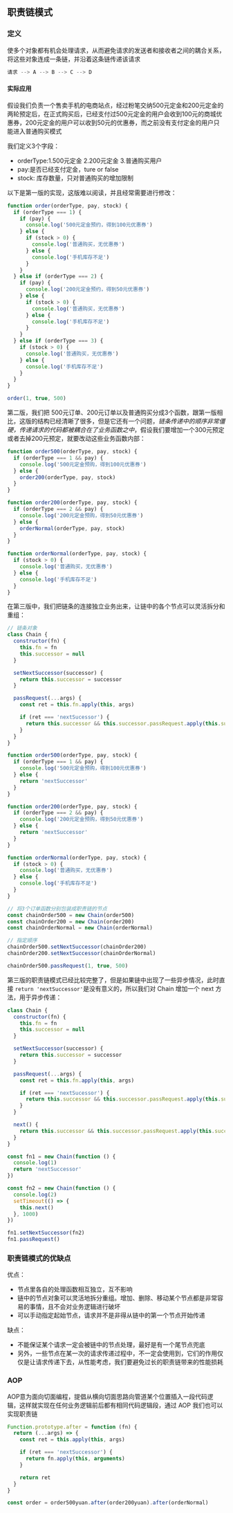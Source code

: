 ## 职责链模式
### 定义
使多个对象都有机会处理请求，从而避免请求的发送者和接收者之间的耦合关系，将这些对象连成一条链，并沿着这条链传递该请求

```js
请求 --> A --> B --> C --> D
```

#### 实际应用
假设我们负责一个售卖手机的电商站点，经过粉笔交纳500元定金和200元定金的两轮预定后，在正式购买后，已经支付过500元定金的用户会收到100元的商城优惠券，200元定金的用户可以收到50元的优惠券，而之前没有支付定金的用户只能进入普通购买模式

我们定义3个字段：
- orderType:1.500元定金 2.200元定金 3.普通购买用户
- pay:是否已经支付定金，ture or false
- stock: 库存数量，只对普通购买的增加限制

以下是第一版的实现，这版难以阅读，并且经常需要进行修改：
```js
function order(orderType, pay, stock) {
  if (orderType === 1) {
    if (pay) {
      console.log('500元定金预约，得到100元优惠券')
    } else {
      if (stock > 0) {
        console.log('普通购买，无优惠券')
      } else {
        console.log('手机库存不足')
      }
    }
  } else if (orderType === 2) {
    if (pay) {
      console.log('200元定金预约，得到50元优惠券')
    } else {
      if (stock > 0) {
        console.log('普通购买，无优惠券')
      } else {
        console.log('手机库存不足')
      }
    }
  } else if (orderType === 3) {
    if (stock > 0) {
      console.log('普通购买，无优惠券')
    } else {
      console.log('手机库存不足')
    }
  }
}

order(1, true, 500)
```

第二版，我们把 500元订单、200元订单以及普通购买分成3个函数，跟第一版相比，这版的结构已经清晰了很多，但是它还有一个问题，*链条传递中的顺序非常僵硬，传递请求的代码都被耦合在了业务函数之中*，假设我们要增加一个300元预定或者去掉200元预定，就要改动这些业务函数内部：
```js
function order500(orderType, pay, stock) {
  if (orderType === 1 && pay) {
    console.log('500元定金预购，得到100元优惠券')
  } else {
    order200(orderType, pay, stock)
  }
}

function order200(orderType, pay, stock) {
  if (orderType === 2 && pay) {
    console.log('200元定金预购，得到50元优惠券')
  } else {
    orderNormal(orderType, pay, stock)
  }
}

function orderNormal(orderType, pay, stock) {
  if (stock > 0) {
    console.log('普通购买，无优惠券')
  } else {
    console.log('手机库存不足')
  }
}
```

在第三版中，我们把链条的连接独立业务出来，让链中的各个节点可以灵活拆分和重组：

```js
// 链条对象
class Chain {
  constructor(fn) {
    this.fn = fn
    this.successor = null
  }

  setNextSuccessor(successor) {
    return this.successor = successor
  }

  passRequest(...args) {
    const ret = this.fn.apply(this, args)

    if (ret === 'nextSucessor') {
      return this.successor && this.successor.passRequest.apply(this.successor, args)
    }
  }
}

function order500(orderType, pay, stock) {
  if (orderType === 1 && pay) {
    console.log('500元定金预购，得到100元优惠券')
  } else {
    return 'nextSuccessor'
  }
}

function order200(orderType, pay, stock) {
  if (orderType === 2 && pay) {
    console.log('200元定金预购，得到50元优惠券')
  } else {
    return 'nextSuccessor'
  }
}

function orderNormal(orderType, pay, stock) {
  if (stock > 0) {
    console.log('普通购买，无优惠券')
  } else {
    console.log('手机库存不足')
  }
}

// 将3个订单函数分别包装成职责链的节点
const chainOrder500 = new Chain(order500)
const chainOrder200 = new Chain(order200)
const chainOrderNormal = new Chain(orderNormal)

// 指定顺序
chainOrder500.setNextSuccessor(chainOrder200)
chainOrder200.setNextSuccessor(chainOrderNormal)

chainOrder500.passRequest(1, true, 500)
```

第三版的职责链模式已经比较完整了，但是如果链中出现了一些异步情况，此时直接 `return 'nextSuccessor'`是没有意义的，所以我们对 Chain 增加一个 next 方法，用于异步传递：

```js
class Chain {
  constructor(fn) {
    this.fn = fn
    this.successor = null
  }

  setNextSuccessor(successor) {
    return this.successor = successor
  }

  passRequest(...args) {
    const ret = this.fn.apply(this, args)

    if (ret === 'nextSucessor') {
      return this.successor && this.successor.passRequest.apply(this.successor, args)
    }
  }

  next() {
    return this.successor && this.successor.passRequest.apply(this.successor, args)
  }
}

const fn1 = new Chain(function () {
  console.log(1)
  return 'nextSuccessor'
})

const fn2 = new Chain(function () {
  console.log(2)
  setTimeout(() => {
    this.next()
  }, 1000)
})

fn1.setNextSuccessor(fn2)
fn1.passRequest()

```

### 职责链模式的优缺点
优点：
- 节点里各自的处理函数相互独立，互不影响
- 链中的节点对象可以灵活地拆分重组。增加、删除、移动某个节点都是非常容易的事情，且不会对业务逻辑进行破坏
- 可以手动指定起始节点，请求并不是非得从链中的第一个节点开始传递

缺点：
- 不能保证某个请求一定会被链中的节点处理，最好是有一个尾节点兜底
- 另外，一些节点在某一次的请求传递过程中，不一定会使用到，它们的作用仅仅是让请求传递下去，从性能考虑，我们要避免过长的职责链带来的性能损耗

### AOP
AOP意为面向切面编程，提倡从横向切面思路向管道某个位置插入一段代码逻辑，这样就实现在任何业务逻辑前后都有相同代码逻辑段，通过 AOP 我们也可以实现职责链

```js
Function.prototype.after = function (fn) {
  return (...args) => {
    const ret = this.apply(this, args)

    if (ret === 'nextSuccessor') {
      return fn.apply(this, arguments)
    }

    return ret
  }
}

const order = order500yuan.after(order200yuan).after(orderNormal)
```
